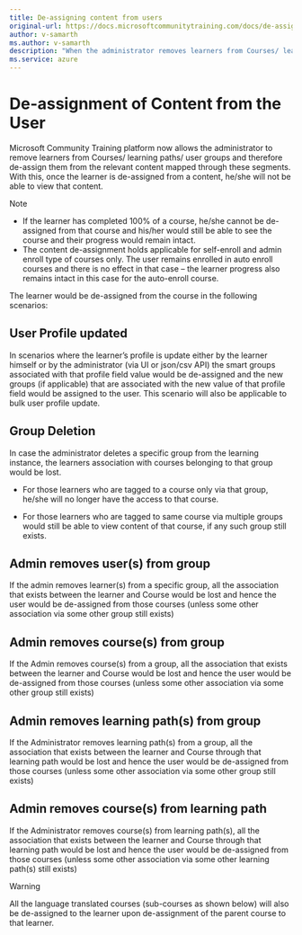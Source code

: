 ```yaml
---
title: De-assigning content from users
original-url: https://docs.microsoftcommunitytraining.com/docs/de-assigning-content-from-user
author: v-samarth
ms.author: v-samarth
description: "When the administrator removes learners from Courses/ learning paths/ user groups, in a way it de-assigns the relevant content mapped through these segments to the learner."
ms.service: azure
---
```


# De-assignment of Content from the User

Microsoft Community Training platform now allows the administrator to remove learners from Courses/ learning paths/ user groups and therefore de-assign them from the relevant content mapped through these segments. With this, once the learner is de-assigned from a content, he/she will not be able to view that content.

>[!Note]
>
>* If the learner has completed 100% of a course, he/she cannot be de-assigned from that course and his/her would still be able to see the course and their progress would remain intact.
>* The content de-assignment holds applicable for self-enroll and admin enroll type of courses only. The user remains enrolled in auto enroll courses and there is no effect in that case – the learner progress also remains intact in this case for the auto-enroll course.

The learner would be de-assigned from the course in the following scenarios:

## User Profile updated

In scenarios where the learner’s profile is update either by the learner himself or by the administrator (via UI or json/csv API) the smart groups associated with that profile field value would be de-assigned and the new groups (if applicable) that are associated with the new value of that profile field would be assigned to the user. This scenario will also be applicable to bulk user profile update.

## Group Deletion

In case the administrator deletes a specific group from the learning instance, the learners association with courses belonging to that group would be lost.

* For those learners who are tagged to a course only via that group, he/she will no longer have the access to that course.

* For those learners who are tagged to same course via multiple groups would still be able to view content of that course, if any such group still exists.

## Admin removes user(s) from group

If the admin removes learner(s) from a specific group, all the association that exists between the learner and Course would be lost and hence the user would be de-assigned from those courses (unless some other association via some other group still exists)

## Admin removes course(s) from group

If the Admin removes course(s) from a group, all the association that exists between the learner and Course would be lost and hence the user would be de-assigned from those courses (unless some other association via some other group still exists)

## Admin removes learning path(s) from group

If the Administrator removes learning path(s) from a group, all the association that exists between the learner and Course through that learning path would be lost and hence the user would be de-assigned from those courses (unless some other association via some other group still exists)

## Admin removes course(s) from learning path

If the Administrator removes course(s) from learning path(s), all the association that exists between the learner and Course through that learning path would be lost and hence the user would be de-assigned from those courses (unless some other association via some other learning path(s) still exists)

>[!Warning]
>All the language translated courses (sub-courses as shown below) will also be de-assigned to the learner upon de-assignment of the parent course to that learner.
